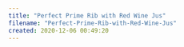 ```yaml
---
title: "Perfect Prime Rib with Red Wine Jus"
filename: "Perfect-Prime-Rib-with-Red-Wine-Jus"
created: 2020-12-06 00:49:20
---
```

